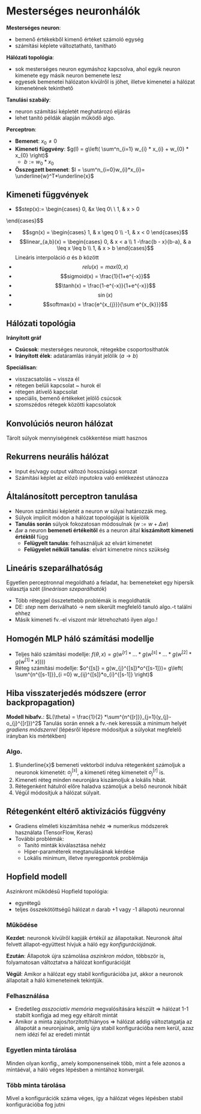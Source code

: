 # Mesterséges neuronhálók

**Mesterséges neuron**: 
- bemenő értékekből kimenő értéket számoló egység
- számítási képlete változtatható, tanítható

**Hálózati topológia**: 
- sok mesterséges neuron egymáshoz kapcsolva, ahol egyik neuron kimenete egy másik neuron bemenete lesz
- egyesek bemenetei hálózaton kívülről is jöhet, illetve kimenetei a hálózat kimenetének tekinthető

**Tanulási szabály**:
- neuron számítási képletét meghatározó eljárás
- lehet tanító példák alapján működő algo.

**Perceptron**:
- **Bemenet**: $x_{0} \neq 0$
- **Kimeneti függvény**: $g(I) = g\left( \sum^n_{i=1} w_{i} * x_{i} + w_{0} * x_{0} \right)$
	- $b := w_{0} * x_{0}$
- **Összegzett bemenet**: $I = \sum^n_{i=0}w_{i}*x_{i}= \underline{w}^T*\underline{x}$

## Kimeneti függvények
- $$step(x):= \begin{cases}
  0, &x \leq 0\\ \\
1, & x > 0

\end{cases}$$
- $$sgn(x) = \begin{cases}
1, & x \geq 0 \\
-1, & x < 0
\end{cases}$$
- $$linear_{a,b}(x) = \begin{cases}
0, & x < a \\
1 -\frac{b - x}{b-a}, & a \leq x \leq b \\
1, & x > b
\end{cases}$$ Lineáris interpoláció $a$ és $b$ között
- $$relu(x) = max(0,x)$$ 
- $$sigmoid(x) = \frac{1}{1+e^{-x}}$$
-  $$\tanh(x) = \frac{1-e^{-x}}{1+e^{-x}}$$
- $$\sin(x)$$
- $$softmax(x) = \frac{e^{x_{j}}}{\sum e^{x_{k}}}$$ 

## Hálózati topológia
**Irányított gráf**
- **Csúcsok**: mesterséges  neuronok, rétegekbe csoportosíthatók
- **Irányított élek**: adatáramlás irányát jelölik ($a \to b$) 

**Speciálisan**: 
- visszacsatolás ~ vissza él
- rétegen belüli kapcsolat ~ hurok él
- rétegen átívelő kapcsolat
- speciális, bemenő értékeket jelölő csúcsok
- szomszédos rétegek közötti kapcsolatok

## Konvolúciós neuron hálózat
Tárolt súlyok mennyiségének csökkentése miatt hasznos

## Rekurrens neurális hálózat
- Input és/vagy output változó hosszúságú sorozat
- Számítási képlet az előző inputokra való emlékezést utánozza

## Általánosított perceptron tanulása
- Neuron számítási képletét a neuron $w$ súlyai határozzák meg.
- Súlyok implicit módon a hálózat topológiáját is kijelölik
- **Tanulás során** súlyok fokozatosan módosulnak ($w:=w+\Delta w$)
- $\Delta w$ a neuron **bemeneti értékeitől** és a neuron által **kiszámított kimeneti értéktől** függ
	- **Felügyelt tanulás**: felhasználjuk az elvárt kimenetet
	- **Felügyelet nélküli tanulás**: elvárt kimenetre nincs szükség

## Lineáris szeparálhatóság
Egyetlen perceptronnal megoldható a feladat, ha: bemeneteket egy hipersík választja szét (*lineárisan szeparálhatók*)

- Több réteggel összetettebb problémák is megoldhatók
- DE: $step$ nem deriválható -> nem sikerült megfelelő tanuló algo.-t találni ehhez
- Másik kimeneti fv.-el viszont már létrehozható ilyen algo.!

## Homogén MLP háló számítási modellje
- Teljes háló számítási modellje: $f(\theta,x)= g(w^{[r]}*\dots*g(w^{[s]}*\dots*g(w^{[2]}*g(w^{[1]}*x))))$
- Réteg számítási modellje: $o^{[s]} = g(w_{j}^{[s]}*o^{[s-1]})= g\left( \sum^{n^{[s-1]}}_{i =0} w_{ij}^{[s]}*o_{i}^{[s-1]}  \right)$

## Hiba visszaterjedés módszere (error backpropagation)

**Modell hibafv.**: $L(\theta) = \frac{1}{2} *\sum^{n^{[r]}}_{j=1}(y_{j}-o_{j}^{[r]})^2$
Tanulás során ennek a fv.-nek keressük a minimum helyét *gradiens módszerrel* (lépésről lépésre módosítjuk a súlyokat megfelelő irányban kis mértékben) 

### Algo.
1. $\underline{x}$ bemeneti vektorból indulva rétegenként számoljuk a neuronok kimenetét: $o_{j}^{[s]}$, a kimeneti réteg kimeneteit $o_{j}^{[r]}$ is.
2. Kimeneti réteg minden neuronjára kiszámoljuk a lokális hibát.
3. Rétegenként hátulról előre haladva számoljuk a belső neuronok hibáit
4. Végül módosítjuk a hálózat súlyait.

## Rétegenként eltérő aktivizációs függvény
- Gradiens elméleti kiszámítása nehéz => numerikus módszerek használata (TensorFlow, Keras)
- További problémák:
	- Tanító minták kiválasztása nehéz
	- Hiper-paraméterek megtanulásának kérdése
	- Lokális minimum, illetve nyeregpontok problémája

## Hopfield modell
Aszinkront működésű Hopfield topológia:
- egyrétegű
- teljes összekötöttségű hálózat $n$ darab +1 vagy -1 állapotú neuronnal

### Működése
**Kezdet**: neuronok kívülről kapják értékül az állapotaikat. Neuronok által felvett állapot-együttest hívjuk a háló egy *konfigurációjának*.

**Ezután**: Állapotok újra számolása *aszinkron módon*, többször is, folyamatosan változtatva a hálózat konfigurációját

**Végül**: Amikor a hálózat egy stabil konfigurációba jut, akkor a neuronok állapotait a háló kimeneteinek tekintjük.

### Felhasználása
- Eredetileg *asszociatív memória* megvalósítására készült => hálózat 1-1 stabilt konfigja ad meg egy eltárolt mintát
- Amikor a minta zajos/torzított/hiányos => hálózat addig változtatgatja az állapotát a neuronjainak, amíg újra stabil konfigurációba nem kerül, azaz nem idézi fel az eredeti mintát

### Egyetlen minta tárolása

Minden olyan konfig., amely komponenseinek több, mint a fele azonos a mintáéval, a háló véges lépésben a mintához konvergál.

### Több minta tárolása

Mivel a konfigurációk száma véges, így a hálózat véges lépésben stabil konfigurációba fog jutni